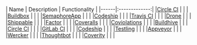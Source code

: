 | Name | Description | Functionality |
|------|:-------------:|
|[Circle CI](https://circleci.com/) | | |
|[Buildbox](https://buildbox.io/) | | |
|[SemaphoreApp](https://semaphoreapp.com/) | | |
|[Codeship](https://www.codeship.io/) | | |
|[Travis CI](https://travis-ci.org/) | | |
|[Drone](https://drone.io/) | | |
|[Shippable](https://www.shippable.com/) | | |
|[Factor](https://factor.io/) | | |
|[Coveralls](https://coveralls.io) | | |
|[Coviolations](https://coviolations.io) | | |
|[Buildhive](https://buildhive.cloudbees.com) | | |
|[Circle CI](https://circleci.com) | | |
|[GitLab CI](https://ci.gitlab.org) | | |
|[Codeship](https://www.codeship.io) | | |
|[Testling](https://ci.testling.com) | | |
|[Appveyor](https://ci.appveyor.com) | | |
|[Wercker](https://app.wercker.com) | | |
|[Thoughtbot](http://thoughtbot.com) | | |
|[Coverity](http://www.coverity.com) | | |

